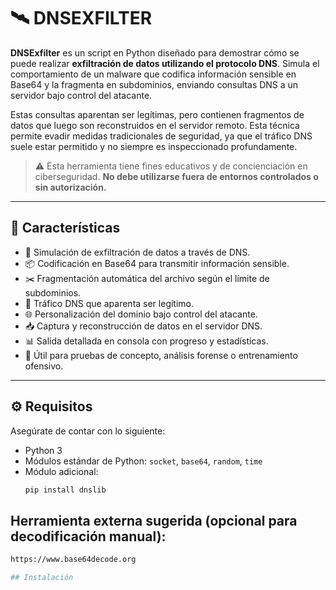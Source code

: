 # 🛰️ DNSEXFILTER

**DNSExfilter** es un script en Python diseñado para demostrar cómo se puede realizar **exfiltración de datos utilizando el protocolo DNS**. Simula el comportamiento de un malware que codifica información sensible en Base64 y la fragmenta en subdominios, enviando consultas DNS a un servidor bajo control del atacante.

Estas consultas aparentan ser legítimas, pero contienen fragmentos de datos que luego son reconstruidos en el servidor remoto. Esta técnica permite evadir medidas tradicionales de seguridad, ya que el tráfico DNS suele estar permitido y no siempre es inspeccionado profundamente.

> ⚠️ Esta herramienta tiene fines educativos y de concienciación en ciberseguridad. **No debe utilizarse fuera de entornos controlados o sin autorización.**

---

## 🚩 Características

- 🔐 Simulación de exfiltración de datos a través de DNS.
- 📦 Codificación en Base64 para transmitir información sensible.
- ✂️ Fragmentación automática del archivo según el límite de subdominios.
- 🧪 Tráfico DNS que aparenta ser legítimo.
- 🌐 Personalización del dominio bajo control del atacante.
- 📥 Captura y reconstrucción de datos en el servidor DNS.
- 📊 Salida detallada en consola con progreso y estadísticas.
- 🎯 Útil para pruebas de concepto, análisis forense o entrenamiento ofensivo.

---

## ⚙️ Requisitos

Asegúrate de contar con lo siguiente:

- Python 3
- Módulos estándar de Python: `socket`, `base64`, `random`, `time`
- Módulo adicional:
  ```bash
  pip install dnslib

## Herramienta externa sugerida (opcional para decodificación manual):
  ```bash
  https://www.base64decode.org

## Instalación

